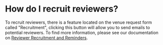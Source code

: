 # How do I recruit reviewers?

To recruit reviewers, there is a feature located on the venue request form called "Recruitment", clicking this button will allow you to send emails to potential reviewers. To find more information, please see our documentation on [Reviewer Recruitment and Reminders](../../how-to-guides/managing-groups/how-to-recruit-and-remind-recruited-reviewers.md).
